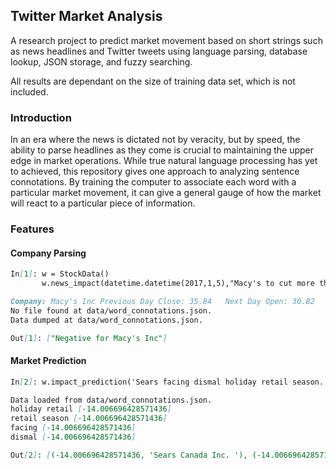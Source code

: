 ## Twitter Market Analysis

A research project to predict market movement based on short strings such as news headlines and Twitter tweets using language parsing, database lookup, JSON storage, and fuzzy searching. 

All results are dependant on the size of training data set, which is not included.

### Introduction

In an era where the news is dictated not by veracity, but by speed, the ability to parse headlines as they come is crucial to maintaining the upper edge in market operations. While true natural language processing has yet to achieved, this repository gives one approach to analyzing sentence connotations. By training the computer to associate each word with a particular market movement, it can give a general gauge of how the market will react to a particular piece of information. 

### Features

#### Company Parsing
```markdown
In[1]: w = StockData()
       w.news_impact(datetime.datetime(2017,1,5),"Macy's to cut more than 10,000 jobs, close 68 stores")
```

```markdown
Company: Macy's Inc	Previous Day Close: 35.84	Next Day Open: 30.82	Net Change: -14.006696428571436
No file found at data/word_connotations.json.
Data dumped at data/word_connotations.json.

Out[1]: ["Negative for Macy's Inc"]
```

#### Market Prediction
```markdown
In[2]: w.impact_prediction('Sears facing dismal holiday retail season.')
```

```markdown
Data loaded from data/word_connotations.json.
holiday retail [-14.006696428571436]
retail season [-14.006696428571436]
facing [-14.006696428571436]
dismal [-14.006696428571436]

Out[2]: [(-14.006696428571436, 'Sears Canada Inc. '), (-14.006696428571436, 'Sears Holdings Corporation'), (-14.006696428571436, 'Sears Hometown and Outlet Stores, Inc.')]
```
